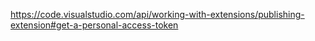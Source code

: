 https://code.visualstudio.com/api/working-with-extensions/publishing-extension#get-a-personal-access-token
